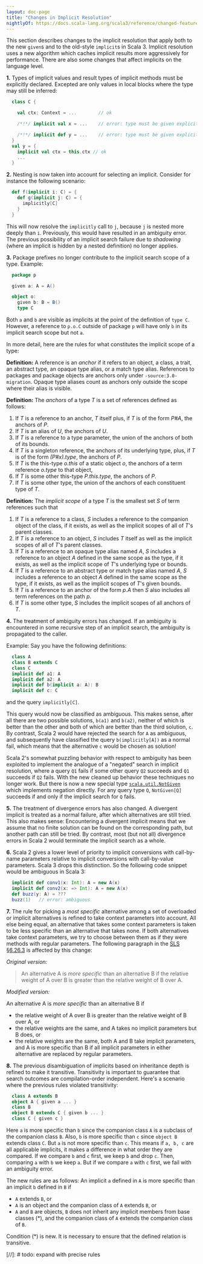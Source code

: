 ```yaml
---
layout: doc-page
title: "Changes in Implicit Resolution"
nightlyOf: https://docs.scala-lang.org/scala3/reference/changed-features/implicit-resolution.html
---
```


This section describes changes to the implicit resolution that apply both to the new `given`s and to the old-style `implicit`s in Scala 3.
Implicit resolution uses a new algorithm which caches implicit results
more aggressively for performance. There are also some changes that
affect implicits on the language level.

**1.** Types of implicit values and result types of implicit methods
must be explicitly declared. Excepted are only values in local blocks
where the type may still be inferred:
```scala
  class C {

    val ctx: Context = ...        // ok

    /*!*/ implicit val x = ...    // error: type must be given explicitly

    /*!*/ implicit def y = ...    // error: type must be given explicitly
  }
  val y = {
    implicit val ctx = this.ctx // ok
    ...
  }
```
**2.** Nesting is now taken into account for selecting an implicit. Consider for instance the following scenario:
```scala
  def f(implicit i: C) = {
    def g(implicit j: C) = {
      implicitly[C]
    }
  }
```
This will now resolve the `implicitly` call to `j`, because `j` is nested
more deeply than `i`. Previously, this would have resulted in an
ambiguity error. The previous possibility of an implicit search failure
due to _shadowing_ (where an implicit is hidden by a nested definition)
no longer applies.

**3.** Package prefixes no longer contribute to the implicit search scope of a type. Example:
```scala
  package p

  given a: A = A()

  object o:
    given b: B = B()
    type C
```
Both `a` and `b` are visible as implicits at the point of the definition
of `type C`. However, a reference to `p.o.C` outside of package `p` will
have only `b` in its implicit search scope but not `a`.

In more detail, here are the rules for what constitutes the implicit scope of
a type:

**Definition:** A reference is an _anchor_ if it refers to an object, a class, a trait, an abstract type, an opaque type alias, or a match type alias. References to packages and package objects are anchors only under `-source:3.0-migration`.
Opaque type aliases count as anchors only outside the scope where their alias is visible.

**Definition:** The _anchors_ of a type _T_ is a set of references defined as follows:

  1. If _T_ is a reference to an anchor, _T_ itself plus, if _T_ is of the form _P#A_, the anchors of _P_.
  1. If _T_ is an alias of _U_, the anchors of _U_.
  1. If _T_ is a reference to a type parameter, the union of the anchors of both of its bounds.
  1. If _T_ is a singleton reference, the anchors of its underlying type, plus,
    if _T_ is of the form _(P#x).type_, the anchors of _P_.
  1. If _T_ is the this-type _o.this_ of a static object _o_, the anchors of a term reference _o.type_ to that object,
  1. If _T_ is some other this-type _P.this.type_, the anchors of _P_.
  1. If _T_ is some other type, the union of the anchors of each constituent type of _T_.

 **Definition:** The _implicit scope_ of a type _T_ is the smallest set _S_ of term references such that

  1. If _T_ is a reference to a class, _S_ includes a reference to the companion object
    of the class, if it exists, as well as the implicit scopes of all of _T_'s parent classes.
  1. If _T_ is a reference to an object, _S_ includes _T_ itself as well as
    the implicit scopes of all of _T_'s parent classes.
  1. If _T_ is a reference to an opaque type alias named _A_, _S_ includes
    a reference to an object _A_ defined in the same scope as the type, if it exists,
    as well as the implicit scope of _T_'s underlying type or bounds.
  1. If _T_ is a reference to an abstract type or match type alias
    named _A_, _S_ includes a reference to an object _A_ defined in the same scope as the type, if it exists, as well as the implicit scopes of _T_'s given bounds.
  1. If _T_ is a reference to an anchor of the form _p.A_ then _S_ also includes
    all term references on the path _p_.
  1. If _T_ is some other type, _S_ includes the implicit scopes of all anchors of _T_.


**4.** The treatment of ambiguity errors has changed. If an ambiguity is encountered in some recursive step of an implicit search, the ambiguity is propagated to the caller.

Example: Say you have the following definitions:
```scala
  class A
  class B extends C
  class C
  implicit def a1: A
  implicit def a2: A
  implicit def b(implicit a: A): B
  implicit def c: C
```
and the query `implicitly[C]`.

This query would now be classified as ambiguous. This makes sense, after all
there are two possible solutions, `b(a1)` and `b(a2)`, neither of which is better
than the other and both of which are better than the third solution, `c`.
By contrast, Scala 2 would have rejected the search for `A` as
ambiguous, and subsequently have classified the query `b(implicitly[A])` as a normal fail,
which means that the alternative `c` would be chosen as solution!

Scala 2's somewhat puzzling behavior with respect to ambiguity has been exploited to implement
the analogue of a "negated" search in implicit resolution, where a query `Q1` fails if some
other query `Q2` succeeds and `Q1` succeeds if `Q2` fails. With the new cleaned up behavior
these techniques no longer work. But there is now a new special type [`scala.util.NotGiven`](https://scala-lang.org/api/3.x/scala/util/NotGiven.html)
which implements negation directly. For any query type `Q`, `NotGiven[Q]` succeeds if and only if
the implicit search for `Q` fails.

**5.** The treatment of divergence errors has also changed. A divergent implicit is treated as a normal failure, after which alternatives are still tried. This also makes sense: Encountering a divergent implicit means that we assume that no finite solution can be found on the corresponding path, but another path can still be tried. By contrast,
most (but not all) divergence errors in Scala 2 would terminate the implicit search as a whole.

**6.** Scala 2 gives a lower level of priority to implicit conversions with call-by-name parameters relative to implicit conversions with call-by-value parameters. Scala 3 drops this distinction. So the following code snippet would be ambiguous in Scala 3:

```scala
  implicit def conv1(x: Int): A = new A(x)
  implicit def conv2(x: => Int): A = new A(x)
  def buzz(y: A) = ???
  buzz(1)   // error: ambiguous
```
**7.** The rule for picking a _most specific_ alternative among a set of overloaded or implicit alternatives is refined to take context parameters into account. All else being equal, an alternative that takes some context parameters is taken to be less specific than an alternative that takes none. If both alternatives take context parameters, we try to choose between them as if they were methods with regular parameters. The following paragraph in the [SLS §6.26.3](https://scala-lang.org/files/archive/spec/2.13/06-expressions.html#overloading-resolution) is affected by this change:

_Original version:_

> An alternative A is _more specific_ than an alternative B if the relative weight of A over B is greater than the relative weight of B over A.

_Modified version:_

An alternative A is _more specific_ than an alternative B if

 - the relative weight of A over B is greater than the relative weight of B over A, or
 - the relative weights are the same, and A takes no implicit parameters but B does, or
 - the relative weights are the same, both A and B take implicit parameters, and A is more specific than B if all implicit parameters in either alternative are replaced by regular parameters.

**8.** The previous disambiguation of implicits based on inheritance depth is refined to make it transitive. Transitivity is important to guarantee that search outcomes are compilation-order independent. Here's a scenario where the previous rules violated transitivity:
```scala
  class A extends B
  object A { given a ... }
  class B
  object B extends C { given b ... }
  class C { given c }
```
 Here `a` is more specific than `b` since the companion class `A` is a subclass of the companion class `B`. Also, `b` is more specific than `c`
   since `object B` extends class `C`. But `a` is not more specific than `c`. This means if `a, b, c` are all applicable implicits, it makes
   a difference in what order they are compared. If we compare `b` and `c`
   first, we keep `b` and drop `c`. Then, comparing `a` with `b` we keep `a`. But if we compare `a` with `c` first, we fail with an ambiguity error.

The new rules are as follows: An implicit `a` defined in `A` is more specific than an implicit `b` defined in `B` if

 - `A` extends `B`, or
 - `A` is an object and the companion class of `A` extends `B`, or
 - `A` and `B` are objects,
    `B` does not inherit any implicit members from base classes (*),
    and the companion class of `A` extends the companion class of `B`.

Condition (*) is new. It is necessary to ensure that the defined relation is transitive.

[//]: # todo: expand with precise rules
